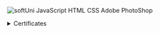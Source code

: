 ![softUni](https://user-images.githubusercontent.com/86298268/129677748-bb35591b-c25a-4249-b0ea-aeb34700752d.png)
JavaScript 
HTML
CSS
Adobe PhotoShop




<details>
  <summary>Certificates</summary>

  |                         Course:                        |                 Information:                         |  Certificate:                      |
  | -------------------------------------------------------| -----------------------------------------------------| -------------------                |
  |    Programming Basics with JavaScript - February 2021  |  Issue date: 23/03/2021 ,  Grade: 5.99 (out of 6.00) |  <a href="https://images.githubusercontent.com/86298268/129679419-0b024c0f-46b4-4063-9080-aa826c136cc8.jpg">JavaScript Programming Basics</a>
 

  

 
</details>
